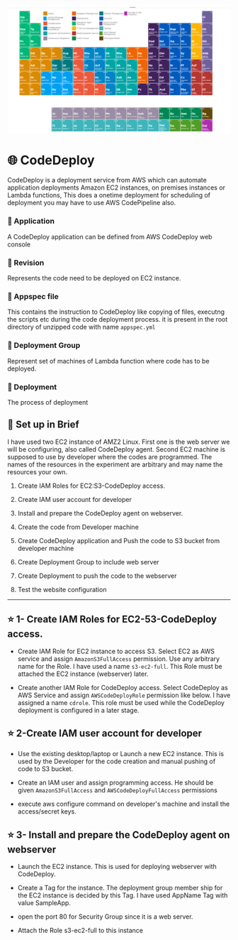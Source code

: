 ![demo](../ASSETS/demo12.png)

# 🌐 CodeDeploy 

CodeDeploy is a deployment service from AWS which can automate application deployments Amazon EC2 instances, on premises instances or Lambda functions, This does a onetime deployment for scheduling of deployment you may have to use AWS CodePipeline also.

### 📌 Application 

A CodeDeploy application can be defined from AWS CodeDeploy web console

### 📌 Revision

Represents the code need to be deployed on EC2 instance.

### 📌 Appspec file

This contains the instruction to CodeDeploy like copying of files, executng the scripts etc during the code deployment process. it is present in the root directory of unzipped code with name `appspec.yml`

### 📌 Deployment Group

Represent set of machines of Lambda function where code has to be deployed.

### 📌 Deployment

The process of deployment

## 🌟 Set up in Brief

I have used two EC2 instance of AMZ2 Linux. First one is the web server we will be configuring, also called CodeDeploy agent. Second EC2 machine is supposed to use by developer where the codes are programmed. The names of the resources in the experiment are arbitrary and may name the resources your own. 

1. Create IAM Roles for EC2:S3-CodeDeploy access.

2. Create IAM user account for developer

3. Install and prepare the CodeDeploy agent on webserver.

4. Create the code from Developer machine 

5. Create CodeDeploy application and Push the code to S3 bucket from developer machine

6. Create Deployment Group to include web server 

7. Create Deployment to push the code to the webserver

8. Test the website configuration

---

## ⭐ 1- Create IAM Roles for EC2-53-CodeDeploy access.

* Create IAM Role for EC2 instance to access S3. Select EC2 as AWS service and assign `AmazonS3FullAccess` permission. Use any arbitrary name for the Role. I have used a name `s3-ec2-full`. This Role must be attached the EC2 instance (webserver) later.

* Create another IAM Role for CodeDeploy access. Select CodeDeploy as AWS Service and assign `AWSCodeDeployRole` permission like below. I have assigned a name `cdrole`. This role must be used while the CodeDeploy deployment is configured in a later stage.

## ⭐ 2-Create IAM user account for developer

*  Use the existing desktop/laptop or Launch a new EC2 instance. This is used by the Developer for the code creation and manual pushing of code to S3 bucket. 

*  Create an IAM user and assign programming access. He should be given `AmazonS3FullAccess` and `AWSCodeDeployFullAccess` permissions 

* execute aws configure command on developer's machine and install the access/secret keys.

## ⭐ 3- Install and prepare the CodeDeploy agent on webserver

* Launch the EC2 instance. This is used for deploying webserver with CodeDeploy.

* Create a Tag for the instance. The deployment group member ship for the EC2 instance is decided by this Tag. I have used AppName Tag with value SampleApp.

* open the port 80 for Security Group since it is a web server.

* Attach the Role s3-ec2-full to this instance